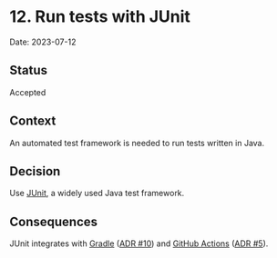 # 12. Run tests with JUnit

Date: 2023-07-12

## Status

Accepted

## Context

An automated test framework is needed to run tests written in Java.

## Decision

Use [JUnit][junit], a widely used Java test framework.

## Consequences

JUnit integrates with [Gradle][gradle] ([ADR #10][adr10])
and [GitHub Actions][action-junit-report] ([ADR #5][adr5]).

[adr5]: 0005-build-and-deploy-with-github-actions.md
[adr10]: 0010-build-java-code-with-gradle.md
[action-junit-report]: https://github.com/mikepenz/action-junit-report
[gradle]: https://gradle.org
[junit]: https://junit.org/junit5/